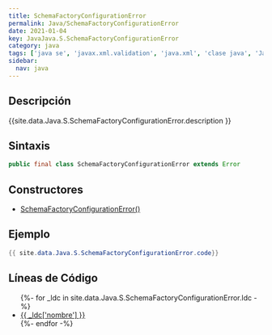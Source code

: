 ```yaml
---
title: SchemaFactoryConfigurationError
permalink: Java/SchemaFactoryConfigurationError
date: 2021-01-04
key: JavaJava.S.SchemaFactoryConfigurationError
category: java
tags: ['java se', 'javax.xml.validation', 'java.xml', 'clase java', 'Java 1.8']
sidebar: 
  nav: java
---
```


## Descripción
{{site.data.Java.S.SchemaFactoryConfigurationError.description }}

## Sintaxis
~~~java
public final class SchemaFactoryConfigurationError extends Error
~~~

## Constructores
* [SchemaFactoryConfigurationError()](/Java/SchemaFactoryConfigurationError/SchemaFactoryConfigurationError/)

## Ejemplo
~~~java
{{ site.data.Java.S.SchemaFactoryConfigurationError.code}}
~~~

## Líneas de Código
<ul>
{%- for _ldc in site.data.Java.S.SchemaFactoryConfigurationError.ldc -%}
   <li>
       <a href="{{_ldc['url'] }}">{{ _ldc['nombre'] }}</a>
   </li>
{%- endfor -%}
</ul>
